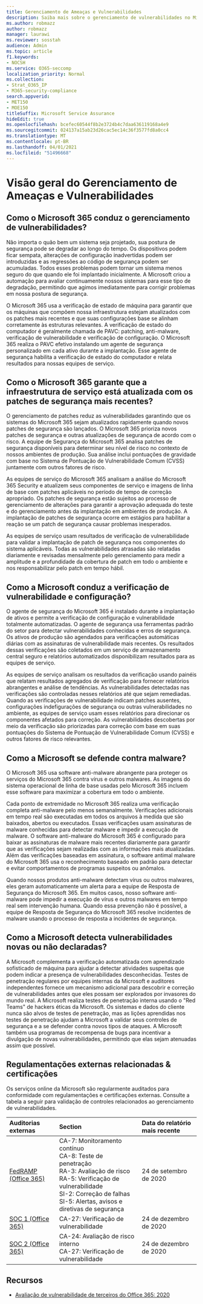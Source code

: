```yaml
---
title: Gerenciamento de Ameaças e Vulnerabilidades
description: Saiba mais sobre o gerenciamento de vulnerabilidades no Microsoft 365
ms.author: robmazz
author: robmazz
manager: laurawi
ms.reviewer: sosstah
audience: Admin
ms.topic: article
f1.keywords:
- NOCSH
ms.service: O365-seccomp
localization_priority: Normal
ms.collection:
- Strat_O365_IP
- M365-security-compliance
search.appverid:
- MET150
- MOE150
titleSuffix: Microsoft Service Assurance
hideEdit: true
ms.openlocfilehash: bcefec60544f8b2e3724b4c7daa636119168a4e9
ms.sourcegitcommit: 024137a15ab23d26cac5ec14c36f3577fd8a0cc4
ms.translationtype: MT
ms.contentlocale: pt-BR
ms.lasthandoff: 04/01/2021
ms.locfileid: "51496668"
---
```

# <a name="vulnerability-management-overview"></a>Visão geral do Gerenciamento de Ameaças e Vulnerabilidades

## <a name="how-does-microsoft-365-conduct-vulnerability-management"></a>Como o Microsoft 365 conduz o gerenciamento de vulnerabilidades?

Não importa o quão bem um sistema seja projetado, sua postura de segurança pode se degradar ao longo do tempo. Os dispositivos podem ficar sempata, alterações de configuração inadvertidas podem ser introduzidas e as regressões ao código de segurança podem ser acumuladas. Todos esses problemas podem tornar um sistema menos seguro do que quando ele foi implantado inicialmente. A Microsoft criou a automação para avaliar continuamente nossos sistemas para esse tipo de degradação, permitindo que agimos imediatamente para corrigir problemas em nossa postura de segurança.

O Microsoft 365 usa a verificação de estado de máquina para garantir que os máquinas que compõem nossa infraestrutura estejam atualizados com os patches mais recentes e que suas configurações base se alinham corretamente às estruturas relevantes. A verificação de estado do computador é geralmente chamada de PAVC: patching, anti-malware, verificação de vulnerabilidade e verificação de configuração. O Microsoft 365 realiza o PAVC efetivo instalando um agente de segurança personalizado em cada ativo durante a implantação. Esse agente de segurança habilita a verificação de estado do computador e relata resultados para nossas equipes de serviço.

## <a name="how-does-microsoft-365-ensure-service-infrastructure-is-up-to-date-with-the-latest-security-patches"></a>Como o Microsoft 365 garante que a infraestrutura de serviço está atualizada com os patches de segurança mais recentes?

O gerenciamento de patches reduz as vulnerabilidades garantindo que os sistemas do Microsoft 365 sejam atualizados rapidamente quando novos patches de segurança são lançados. O Microsoft 365 prioriza novos patches de segurança e outras atualizações de segurança de acordo com o risco. A equipe de Segurança do Microsoft 365 analisa patches de segurança disponíveis para determinar seu nível de risco no contexto de nossos ambientes de produção. Sua análise inclui pontuações de gravidade com base no Sistema de Pontuação de Vulnerabilidade Comum (CVSS) juntamente com outros fatores de risco.

As equipes de serviço do Microsoft 365 analisam a análise do Microsoft 365 Security e atualizem seus componentes de serviço e imagens de linha de base com patches aplicáveis no período de tempo de correção apropriado. Os patches de segurança estão sujeitos ao processo de gerenciamento de alterações para garantir a aprovação adequada do teste e do gerenciamento antes da implantação em ambientes de produção. A implantação de patches de segurança ocorre em estágios para habilitar a reação se um patch de segurança causar problemas inesperados.

As equipes de serviço usam resultados de verificação de vulnerabilidade para validar a implantação de patch de segurança nos componentes do sistema aplicáveis. Todas as vulnerabilidades atrasadas são relatadas diariamente e revisadas mensalmente pelo gerenciamento para medir a amplitude e a profundidade da cobertura de patch em todo o ambiente e nos responsabilizar pelo patch em tempo hábil.

## <a name="how-does-microsoft-conduct-vulnerability-and-configuration-scanning"></a>Como a Microsoft conduz a verificação de vulnerabilidade e configuração?

O agente de segurança do Microsoft 365 é instalado durante a implantação de ativos e permite a verificação de configuração e vulnerabilidade totalmente automatizadas. O agente de segurança usa ferramentas padrão do setor para detectar vulnerabilidades conhecidas e erros de segurança. Os ativos de produção são agendados para verificações automáticas diárias com as assinaturas de vulnerabilidade mais recentes. Os resultados dessas verificações são coletados em um serviço de armazenamento central seguro e relatórios automatizados disponibilizam resultados para as equipes de serviço.

As equipes de serviço analisam os resultados da verificação usando painéis que relatam resultados agregados de verificação para fornecer relatórios abrangentes e análise de tendências. As vulnerabilidades detectadas nas verificações são controladas nesses relatórios até que sejam remediadas. Quando as verificações de vulnerabilidade indicam patches ausentes, configurações indefigurações de segurança ou outras vulnerabilidades no ambiente, as equipes de serviço usam esses relatórios para direcionar os componentes afetados para correção. As vulnerabilidades descobertas por meio da verificação são priorizadas para correção com base em suas pontuações do Sistema de Pontuação de Vulnerabilidade Comum (CVSS) e outros fatores de risco relevantes.

## <a name="how-does-microsoft-defend-against-malware"></a>Como a Microsoft se defende contra malware?

O Microsoft 365 usa software anti-malware abrangente para proteger os serviços do Microsoft 365 contra vírus e outros malwares. As imagens do sistema operacional de linha de base usadas pelo Microsoft 365 incluem esse software para maximizar a cobertura em todo o ambiente.

Cada ponto de extremidade no Microsoft 365 realiza uma verificação completa anti-malware pelo menos semanalmente. Verificações adicionais em tempo real são executadas em todos os arquivos à medida que são baixados, abertos ou executados. Essas verificações usam assinaturas de malware conhecidas para detectar malware e impedir a execução de malware. O software anti-malware do Microsoft 365 é configurado para baixar as assinaturas de malware mais recentes diariamente para garantir que as verificações sejam realizadas com as informações mais atualizadas. Além das verificações baseadas em assinatura, o software antimal malware do Microsoft 365 usa o reconhecimento baseado em padrão para detectar e evitar comportamentos de programas suspeitos ou anômalos.

Quando nossos produtos anti-malware detectam vírus ou outros malwares, eles geram automaticamente um alerta para a equipe de Resposta de Segurança do Microsoft 365. Em muitos casos, nosso software anti-malware pode impedir a execução de vírus e outros malwares em tempo real sem intervenção humana. Quando essa prevenção não é possível, a equipe de Resposta de Segurança do Microsoft 365 resolve incidentes de malware usando o processo de resposta a incidentes de segurança.

## <a name="how-does-microsoft-detect-new-or-unreported-vulnerabilities"></a>Como a Microsoft detecta vulnerabilidades novas ou não declaradas?

A Microsoft complementa a verificação automatizada com aprendizado sofisticado de máquina para ajudar a detectar atividades suspeitas que podem indicar a presença de vulnerabilidades desconhecidas. Testes de penetração regulares por equipes internas da Microsoft e auditores independentes fornece um mecanismo adicional para descobrir e correção de vulnerabilidades antes que eles possam ser explorados por invasores do mundo real. A Microsoft realiza testes de penetração interna usando o "Red Teams" de hackers éticas da Microsoft. Os sistemas e dados do cliente nunca são alvos de testes de penetração, mas as lições aprendidas nos testes de penetração ajudam a Microsoft a validar seus controles de segurança e a se defender contra novos tipos de ataques. A Microsoft também usa programas de recompensa de bugs para incentivar a divulgação de novas vulnerabilidades, permitindo que elas sejam atenuadas assim que possível.

## <a name="related-external-regulations--certifications"></a>Regulamentações externas relacionadas & certificações

Os serviços online da Microsoft são regularmente auditados para conformidade com regulamentações e certificações externas. Consulte a tabela a seguir para validação de controles relacionados ao gerenciamento de vulnerabilidades.

| **Auditorias externas** | **Section** | **Data do relatório mais recente** |
|:--------|:-------|:---------|
| [FedRAMP (Office 365)](https://compliance.microsoft.com/compliancemanager) | CA-7: Monitoramento contínuo <br> CA-8: Teste de penetração <br> RA-3: Avaliação de risco <br> RA-5: Verificação de vulnerabilidade <br> SI-2: Correção de falhas <br> SI-5: Alertas, avisos e diretivas de segurança | 24 de setembro de 2020 |
| [SOC 1 (Office 365)](https://servicetrust.microsoft.com/ViewPage/MSComplianceGuideV3?command=Download&downloadType=Document&downloadId=90df3f9c-3aaf-4dbf-99d0-ca9f2991721b&tab=7027ead0-3d6b-11e9-b9e1-290b1eb4cdeb&docTab=7027ead0-3d6b-11e9-b9e1-290b1eb4cdeb_SOC_%2F_SSAE_16_Reports) | CA-27: Verificação de vulnerabilidade | 24 de dezembro de 2020 |
| [SOC 2 (Office 365)](https://servicetrust.microsoft.com/ViewPage/MSComplianceGuideV3?command=Download&downloadType=Document&downloadId=a73c1738-7892-42b7-acd3-87b6371c53f6&tab=7027ead0-3d6b-11e9-b9e1-290b1eb4cdeb&docTab=7027ead0-3d6b-11e9-b9e1-290b1eb4cdeb_SOC_%2F_SSAE_16_Reports) | CA-24: Avaliação de risco interno <br> CA-27: Verificação de vulnerabilidade | 24 de dezembro de 2020 |

## <a name="resources"></a>Recursos

- [Avaliação de vulnerabilidade de terceiros do Office 365: 2020](https://servicetrust.microsoft.com/ViewPage/TrustDocumentsV3?command=Download&downloadType=Document&downloadId=1b28d36f-a009-424d-9a31-c18330d135a0&tab=7f51cb60-3d6c-11e9-b2af-7bb9f5d2d913&docTab=7f51cb60-3d6c-11e9-b2af-7bb9f5d2d913_Pen_Test_and_Security_Assessments)
